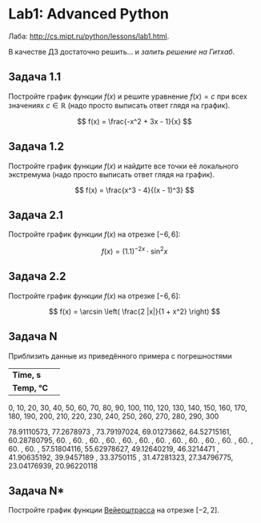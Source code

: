 # Lab1: Advanced Python

Лаба: http://cs.mipt.ru/python/lessons/lab1.html.

В качестве ДЗ достаточно решить...
и *залить решение на Гитхаб*.


## Задача 1.1

Постройте график функции $f(x)$ и решите уравнение $f(x) = c$ при всех значениях $c \in \mathbb R$ (надо просто выписать ответ глядя на график).

$$
  f(x) = \frac{-x^2 + 3x - 1}{x}
$$


## Задача 1.2

Постройте график функции $f(x)$ и найдите все точки её локального экстремума (надо просто выписать ответ глядя на график).

$$
  f(x) = \frac{x^3 - 4}{(x - 1)^3}
$$


## Задача 2.1

Постройте график функции $f(x)$ на отрезке $[-6, 6]$:

$$
  f(x) = (1.1)^{-2x} \cdot \sin^2 x
$$


## Задача 2.2

Постройте график функции $f(x)$ на отрезке $[-6, 6]$:

$$
  f(x) = \arcsin \left( \frac{2 |x|}{1 + x^2} \right)
$$


## Задача N

Приблизить данные из приведённого примера с погрешностями

|     |     |
| --- | --- |
| **Time, s** |
| **Temp, °C** |

0,  10,  20,  30,  40,  50,  60,  70,  80,  90, 100, 110, 120,
       130, 140, 150, 160, 170, 180, 190, 200, 210, 220, 230, 240, 250,
       260, 270, 280, 290, 300



78.91110573, 77.2678973 , 73.79197024, 69.01273662, 64.52715161,
       60.28780795, 60.        , 60.        , 60.        , 60.        ,
       60.        , 60.        , 60.        , 60.        , 60.        ,
       60.        , 60.        , 60.        , 60.        , 60.        ,
       57.51804116, 55.62978627, 49.12640219, 46.3214471 , 41.90635192,
       39.9457189 , 33.3750115 , 31.47281323, 27.34796775, 23.04176939,
       20.96220118



## Задача N*

Постройте график функции [Вейерштрасса](https://ru.wikipedia.org/wiki/%D0%A4%D1%83%D0%BD%D0%BA%D1%86%D0%B8%D1%8F_%D0%92%D0%B5%D0%B9%D0%B5%D1%80%D1%88%D1%82%D1%80%D0%B0%D1%81%D1%81%D0%B0) на отрезке $[−2, 2]$.

